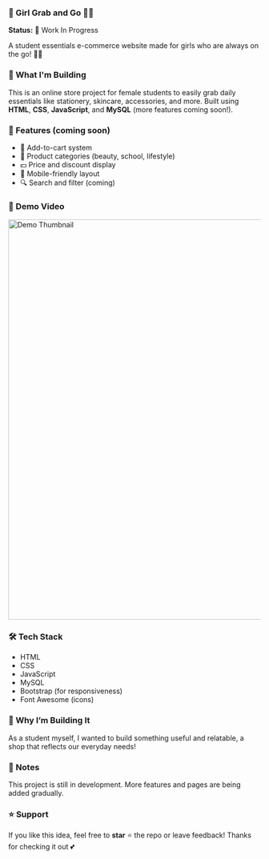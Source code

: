 ### 🌸 Girl Grab and Go 👜💄

**Status:** 🚧 Work In Progress

A student essentials e-commerce website made for girls who are always on the go! 👗🎀

### 🔧 What I'm Building

This is an online store project for female students to easily grab daily essentials like stationery, skincare, accessories, and more. Built using **HTML**, **CSS**, **JavaScript**, and **MySQL** (more features coming soon!).

### 🚀 Features (coming soon)

- 🛒 Add-to-cart system  
- 🎀 Product categories (beauty, school, lifestyle)  
- 💵 Price and discount display  
- 📱 Mobile-friendly layout  
- 🔍 Search and filter (coming)

### 📸 Demo Video

<a href="https://drive.google.com/file/d/1cMeqELOKgi_Vru4nGO44TqxxpxUV1sje/view?usp=drive_link">
  <img width="800" alt="Demo Thumbnail" src="https://github.com/user-attachments/assets/88195e2d-9102-4ccd-8317-b8a66fcc7cad" />
</a>

### 🛠 Tech Stack

- HTML  
- CSS  
- JavaScript  
- MySQL  
- Bootstrap (for responsiveness)  
- Font Awesome (icons)

### 🎀 Why I’m Building It

As a student myself, I wanted to build something useful and relatable, a shop that reflects our everyday needs!

### 📌 Notes

This project is still in development. More features and pages are being added gradually.

### ⭐ Support

If you like this idea, feel free to **star** ⭐ the repo or leave feedback!
Thanks for checking it out 💕
